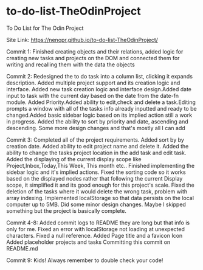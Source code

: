 # to-do-list-TheOdinProject
To Do List for The Odin Project

Site Link: https://nenopr.github.io/to-do-list-TheOdinProject/

Commit 1: Finished creating objects and their relations, added logic for creating new tasks and projects on the DOM and connected them for writing and recalling them with the data the objects

Commit 2: Redesigned the to do task into a column list, clicking it expands description. Added multiple project support and its creation logic and interface. Added new task creation logic and interface design.Added date input to task with the current day based on the date from the date-fn module. Added Priority.Added ability to edit,check and delete a task.Editing prompts a window with all of the tasks info already inputted and ready to be changed.Added basic sidebar logic based on its implied action still a work in progress. Added the ability to sort by priority and date, ascending and descending. Some more design changes and that's mostly all I can add

Commit 3: Completed all of the project requirements. Added sort by by creation date. Added ability to edit project name and delete it. Added the ability to change the tasks project location in the add task and edit task. Added the displaying of the current display scope like Project,Inbox,Today,This Week, This month etc.. Finished implementing the sidebar logic and it's implied actions. Fixed the sorting code so it works based on the displayed nodes rather that following the current Display scope, it simplified it and its good enough for this project's scale. Fixed the deletion of the tasks where it would delete the wrong task, problem with array indexing. Implemented localStorage so that data persists on the local computer up to 5MB. Did some minor design changes. Maybe I skipped something but the project is basically complete.

Commit 4-8: 
Added commit logs to README they are long but that info is only for me.
Fixed an error with localStorage not loading at unexpected characters. Fixed a null reference.
Added Page title and a favicon Icon
Added placeholder projects and tasks
Committing this commit on README.md

Commit 9: Kids! Always remember to double check your code!
